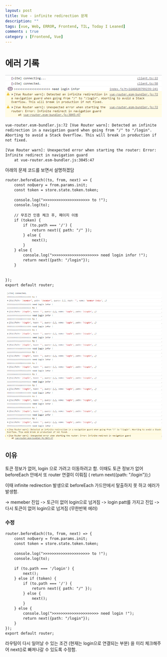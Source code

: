 ```yaml
---
layout: post
title: Vue - infinite redirection 문제
description: ""
tags: [vue, Web, ERROR, Frontend, TIL, Today I Leaned]
comments : true
category : [Frontend, Vue]
---
```


# 에러 기록
<img class="image fit" src="/post/images/2022-02-28-infinite-redirection.png">

```
vue-router.esm-bundler.js:72 [Vue Router warn]: Detected an infinite redirection in a navigation guard when going from "/" to "/login". Aborting to avoid a Stack Overflow. This will break in production if not fixed.

[Vue Router warn]: Unexpected error when starting the router: Error: Infinite redirect in navigation guard
    at vue-router.esm-bundler.js:3045:47
```


아래의 문제 코드를 보면서 설명하겠담


```
router.beforeEach((to, from, next) => {
    const noQuery = from.params.init;
    const token = store.state.token.token;

    console.log(">>>>>>>>>>>>>>>>>>>>> to !");
    console.log(to);

    // 무조건 인증 체크 후, 페이지 이동
    if (token) {
        if (to.path === '/') {
            return next({ path: "/" });
        } else {
            next();
        }
    } else {
        console.log(">>>>>>>>>>>>>>>>>>>>> need login infor !");
        return next({path: "/login"});
    }


});
export default router;

```

<img class="image fit" src="/post/images/2022-02-28-infinite-redirection2.png"> 



## 이유
토큰 정보가 없어, login 으로 가려고 이동하려고 함. 이때도 토큰 정보가 없어 beforeEach 안에서 또 router 연결이 이뤄짐 ( return next({path: "/login"});)

이때 infinite redirection 발생으로 beforeEach 가드안에서 탈출하지 못 하고 에러가 발생함.

 -> memeber 진입
 -> 토근이 없어 login으로 넘겨짐
 -> login patt를 가지고 진입
 -> 다시 토큰이 없어 login으로 넘겨짐 (무한반복 에러)




### 수정

```
router.beforeEach((to, from, next) => {
    const noQuery = from.params.init;
    const token = store.state.token.token;

    console.log(">>>>>>>>>>>>>>>>>>>>> to !");
    console.log(to);
    
    if (to.path === '/login') {
        next();
    } else if (token) {
        if (to.path === '/') {
            return next({ path: "/" });
        } else {
            next();
        }
    } else {
        console.log(">>>>>>>>>>>>>>>>>>>>> need login !");
        return next({path: "/login"});
    }
});
export default router;

```


라우팅이 다시 일어날 수 있는 조건 (현재는 login으로 연결되는 부분) 을 미리 체크해주어 next()로 빠져나갈 수 있도록 수정함.